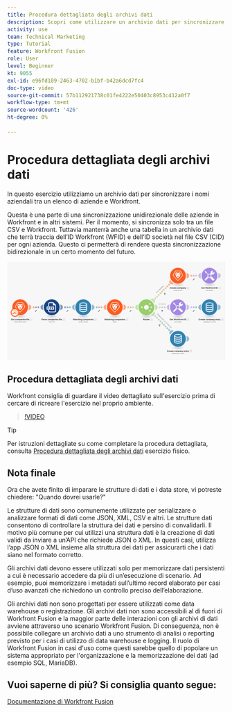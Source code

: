 ```yaml
---
title: Procedura dettagliata degli archivi dati
description: Scopri come utilizzare un archivio dati per sincronizzare i nomi aziendali tra un elenco di aziende e Workfront utilizzando [!DNL Adobe Workfront Fusion].
activity: use
team: Technical Marketing
type: Tutorial
feature: Workfront Fusion
role: User
level: Beginner
kt: 9055
exl-id: e96fd109-2463-4702-b1bf-b42a6dcd7fc4
doc-type: video
source-git-commit: 57b112921738c01fe4222e50403c8953c412a0f7
workflow-type: tm+mt
source-wordcount: '426'
ht-degree: 0%

---
```


# Procedura dettagliata degli archivi dati

In questo esercizio utilizziamo un archivio dati per sincronizzare i nomi aziendali tra un elenco di aziende e Workfront.

Questa è una parte di una sincronizzazione unidirezionale delle aziende in Workfront e in altri sistemi. Per il momento, si sincronizza solo tra un file CSV e Workfront. Tuttavia manterrà anche una tabella in un archivio dati che terrà traccia dell’ID Workfront (WFID) e dell’ID società nel file CSV (CID) per ogni azienda. Questo ci permetterà di rendere questa sincronizzazione bidirezionale in un certo momento del futuro.

![Immagine di uno scenario di fusione](assets/data-structures-and-data-stores-2.png)

## Procedura dettagliata degli archivi dati

Workfront consiglia di guardare il video dettagliato sull&#39;esercizio prima di cercare di ricreare l&#39;esercizio nel proprio ambiente.

>[!VIDEO](https://video.tv.adobe.com/v/335296/?quality=12&learn=on)

>[!TIP]
>
>Per istruzioni dettagliate su come completare la procedura dettagliata, consulta [Procedura dettagliata degli archivi dati](https://experienceleague.adobe.com/docs/workfront-learn/tutorials-workfront/fusion/exercises/data-stores.html?lang=en) esercizio fisico.


## Nota finale

Ora che avete finito di imparare le strutture di dati e i data store, vi potreste chiedere: &quot;Quando dovrei usarle?&quot;

Le strutture di dati sono comunemente utilizzate per serializzare o analizzare formati di dati come JSON, XML, CSV e altri. Le strutture dati consentono di controllare la struttura dei dati e persino di convalidarli. Il motivo più comune per cui utilizzi una struttura dati è la creazione di dati validi da inviare a un’API che richiede JSON o XML. In questi casi, utilizza l’app JSON o XML insieme alla struttura dei dati per assicurarti che i dati siano nel formato corretto.

Gli archivi dati devono essere utilizzati solo per memorizzare dati persistenti a cui è necessario accedere da più di un’esecuzione di scenario. Ad esempio, puoi memorizzare i metadati sull’ultimo record elaborato per casi d’uso avanzati che richiedono un controllo preciso dell’elaborazione.

Gli archivi dati non sono progettati per essere utilizzati come data warehouse o registrazione. Gli archivi dati non sono accessibili al di fuori di Workfront Fusion e la maggior parte delle interazioni con gli archivi di dati avviene attraverso uno scenario Workfront Fusion. Di conseguenza, non è possibile collegare un archivio dati a uno strumento di analisi o reporting previsto per i casi di utilizzo di data warehouse e logging. Il ruolo di Workfront Fusion in casi d&#39;uso come questi sarebbe quello di popolare un sistema appropriato per l&#39;organizzazione e la memorizzazione dei dati (ad esempio SQL, MariaDB).

## Vuoi saperne di più? Si consiglia quanto segue:

[Documentazione di Workfront Fusion](https://experienceleague.adobe.com/docs/workfront/using/adobe-workfront-fusion/workfront-fusion-2.html?lang=en)
